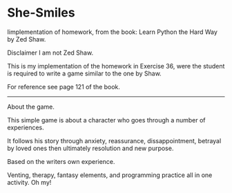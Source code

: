 # She-Smiles
Iimplementation of homework,
from the book: Learn Python the Hard Way by Zed Shaw.

Disclaimer I am not Zed Shaw.

This is my implementation of the homework in Exercise 36,
were the student is required to write a game similar to the one by Shaw.

For reference see page 121 of the book.

-----------------------------------------------------

About the game.

This simple game is about a character who goes through a number of experiences.

It follows his story through anxiety, reassurance, dissappointment, betrayal by loved ones then
ultimately resolution and new purpose.

Based on the writers own experience.

Venting, therapy, fantasy elements, and programming practice all in one activity. Oh my!
